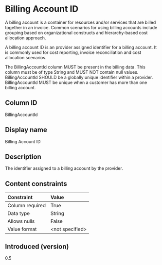 # Billing Account ID

A billing account is a container for resources and/or services that are billed together in an invoice. Common scenarios for using billing accounts include grouping based on organizational constructs and hierarchy-based cost allocation approach.

A billing account ID is an provider assigned identifier for a billing account. It is commonly used for cost reporting, invoice reconciliation and cost allocation scenarios.

The BillingAccountId column MUST be present in the billing data. This column must be of type String and MUST NOT contain null values. BillingAccountId SHOULD be a globally unique identifier within a provider. BillingAccountId MUST be unique when a customer has more than one billing account.

## Column ID

BillingAccountId

## Display name

Billing Account ID

## Description

The identifier assigned to a billing account by the provider.

## Content constraints

|    Constraint   |      Value      |
|:----------------|:----------------|
| Column required | True            |
| Data type       | String          |
| Allows nulls    | False            |
| Value format    | \<not specified> |

## Introduced (version)

0.5